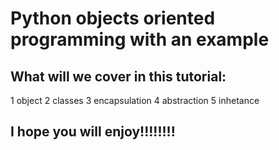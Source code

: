 # Python objects oriented programming with an example

## What will we cover in this tutorial:
1 object
2 classes 
3 encapsulation
4 abstraction
5 inhetance

## I hope you will enjoy!!!!!!!!